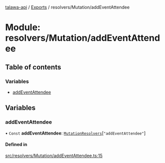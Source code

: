 [talawa-api](../README.md) / [Exports](../modules.md) / resolvers/Mutation/addEventAttendee

# Module: resolvers/Mutation/addEventAttendee

## Table of contents

### Variables

- [addEventAttendee](resolvers_Mutation_addEventAttendee.md#addeventattendee)

## Variables

### addEventAttendee

• `Const` **addEventAttendee**: [`MutationResolvers`](types_generatedGraphQLTypes.md#mutationresolvers)[``"addEventAttendee"``]

#### Defined in

[src/resolvers/Mutation/addEventAttendee.ts:15](https://github.com/PalisadoesFoundation/talawa-api/blob/4e4f7f8/src/resolvers/Mutation/addEventAttendee.ts#L15)
